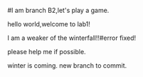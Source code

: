 #I am branch B2,let's play a game.

hello world,welcome to lab1!

I am a weaker of the winterfall!!#error fixed!

please help me if possible.

winter is coming. new branch to commit.


